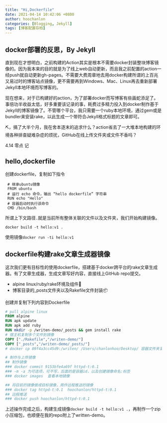 ```yaml
---
title: "Hi,Dockerfile"
date: 2021-04-14 10:42:06 +0800
author: hoochanlon
categories: [Blogging, Jekyll]
tags: [博客配置存档]
---
```


## docker部署的反思，By Jekyll

直到现在才想明白，之前构建的Action其实是根本不需要docker封装整块博客镜像的。因为我本来的目的就是为了线上web自动更新，而且我之前配置的action一经push就自动更新gh-pages。不需要大费周章地去用docker构建所谓的上百兆又易过时的博客站点镜像，更不需要再到Windows、Mac、Linux再去重新部署Jekyll本地环境而写博客的。

现在想来，对于已构建好的action，为了部署docker而写博客有些画蛇添足了。事倍功半收益太低，好多重要该记录的事，耗费过多精力投入到docker制作基于Jekyll的博客镜像了。不管哪个平台，我只需要一个ruby本地环境，通过gem或是bundler来安装rake，以此生成一个带符合Jekyll格式标题的文章即可。

⛏，搞了大半个月，我在舍本逐末的追求什么？action省去了一大堆本地构建的环境各种排查疑难杂症的烦扰，GitHub在线上传文件夹或文件不香吗？

4.14 零点 记

## hello,dockerfile

创建dockerfile，复制如下指令

```shell
 # 继承ubuntu镜像
 FROM ubuntu
 # 运行 echo 命令，输出 “hello dockerfile” 字符串
 RUN echo "Hello"
 # 容器启动时执行该命令
 CMD /bin/bash
```

所谓上下文路径`.`就是当前所有整体关联的文件以及文件夹，我们开始构建镜像。

`docker build -t hello:v1 .`

使用镜像`docker run -ti hello:v1`

## dockerfile构建rake文章生成器镜像

这次我们更有目标性的使用dockerfile，搭建基于docker跨平台的rake文章生成器。有了文章生成器，生成文章写好内容，直接线上GitHub repo提交。

* alpine linux/ruby/rake环境及组件🔧
* 博客目录的_posts文件夹以及Rakefile文件封装📦

创建并复制下列内容到Dockerfile

```dockerfile
# pull alpine linux
FROM alpine
RUN apk update
RUN apk add ruby
RUN mkdir -p /writen-demo/_posts && gem install rake
# 宿主机复制多个文件到镜像
COPY ["./Rakefile","/writen-demo/"]
COPY ["_posts","/writen-demo/_posts/"]
# docker cp 89f4a3cc45d9:/writen/ /Users/chanlonhoo/Desktop/ 容器文件夹复制到宿主机

# 制作与上传镜像
## 制作镜像
### docker commit 9153bfe4a69f httpd-t:0.1
### -m -a 为可选项，可不写，后面的是容器id，以及创建镜像命名:标签
### docker images  查看本地镜像

## 将目前的镜像做成目标镜像，用作远程推送的镜像
### docker tag httpd-t:0.1  hoochanlon/httpd-t:0.1
## 远程推送
### docker push hoochanlon/httpd-t:0.1

```

上述操作完成之后，构建生成镜像`docker build -t hello:v1 .`，再制作一个zip小压缩包，也顺便在我的repo附上了written-demo。
